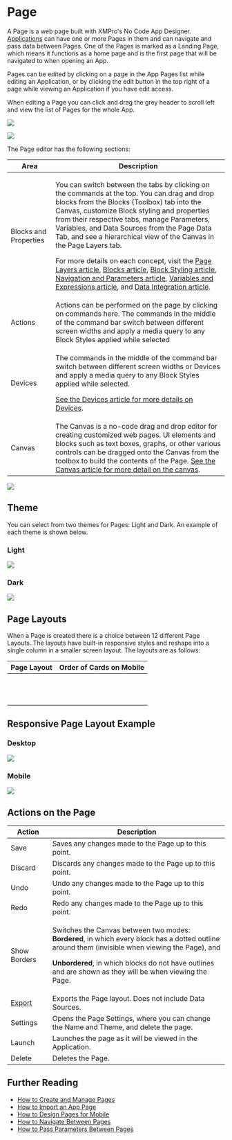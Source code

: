 # Page

A Page is a web page built with XMPro's No Code App Designer. [Applications](./) can have one or more Pages in them and can navigate and pass data between Pages. One of the Pages is marked as a Landing Page, which means it functions as a home page and is the first page that will be navigated to when opening an App.&#x20;

Pages can be edited by clicking on a page in the App Pages list while editing an Application, or by clicking the edit button in the top right of a page while viewing an Application if you have edit access.

When editing a Page you can click and drag the grey header to scroll left and view the list of Pages for the whole App.

![](<../../.gitbook/assets/image (937).png>)

![](<../../.gitbook/assets/image (437).png>)

The Page editor has the following sections:&#x20;

| Area                  | Description                                                                                                                                                                                                                                                                                                                                                                                                                                                                                                                                                                                                                                                                                                                                                                                                     |
| --------------------- | --------------------------------------------------------------------------------------------------------------------------------------------------------------------------------------------------------------------------------------------------------------------------------------------------------------------------------------------------------------------------------------------------------------------------------------------------------------------------------------------------------------------------------------------------------------------------------------------------------------------------------------------------------------------------------------------------------------------------------------------------------------------------------------------------------------- |
| Blocks and Properties | <p>You can switch between the tabs by clicking on the commands at the top. You can drag and drop blocks from the Blocks (Toolbox) tab into the Canvas, customize Block styling and properties from their respective tabs, manage Parameters, Variables, and Data Sources from the Page Data Tab, and see a hierarchical view of the Canvas in the Page Layers tab.</p><p>For more details on each concept, visit the <a href="page-layers.md">Page Layers article</a>, <a href="block.md">Blocks article</a>, <a href="block-styling.md">Block Styling article</a>, <a href="navigation-and-parameters.md">Navigation and Parameters article</a>, <a href="variables-and-expressions.md">Variables and Expressions article</a>, and <a href="data-integration.md#data-source">Data Integration article</a>.</p> |
| Actions               | Actions can be performed on the page by clicking on commands here. The commands in the middle of the command bar switch between different screen widths and apply a media query to any Block Styles applied while selected                                                                                                                                                                                                                                                                                                                                                                                                                                                                                                                                                                                      |
| Devices               | <p>The commands in the middle of the command bar switch between different screen widths or Devices and apply a media query to any Block Styles applied while selected.</p><p><a href="devices.md">See the Devices article for more details on Devices</a>. </p>                                                                                                                                                                                                                                                                                                                                                                                                                                                                                                                                                 |
| Canvas                | The Canvas is a no-code drag and drop editor for creating customized web pages. UI elements and blocks such as text boxes, graphs, or other various controls can be dragged onto the Canvas from the toolbox to build the contents of the Page. [See the Canvas article for more detail on the canvas](canvas.md).                                                                                                                                                                                                                                                                                                                                                                                                                                                                                              |

![](<../../.gitbook/assets/3 (1).jpg>)

## Theme

You can select from two themes for Pages: Light and Dark. An example of each theme is shown below.

### Light

![](<../../.gitbook/assets/image (788).png>)

### Dark

![](<../../.gitbook/assets/image (1051).png>)

## Page Layouts

When a Page is created there is a choice between 12 different Page Layouts. The layouts have built-in responsive styles and reshape into a single column in a smaller screen layout. The layouts are as follows:

| Page Layout                                                                | Order of Cards on Mobile                                                        |
| -------------------------------------------------------------------------- | ------------------------------------------------------------------------------- |
| <img src="../../.gitbook/assets/010 (1).png" alt="" data-size="original">  | <img src="../../.gitbook/assets/image (525).png" alt="" data-size="original">   |
| <img src="../../.gitbook/assets/020.png" alt="" data-size="original">      | <img src="../../.gitbook/assets/image (206).png" alt="" data-size="original">   |
| <img src="../../.gitbook/assets/030.png" alt="" data-size="original">      | <img src="../../.gitbook/assets/image (721).png" alt="" data-size="original">   |
| <img src="../../.gitbook/assets/040.png" alt="" data-size="original">      | <img src="../../.gitbook/assets/image (1228).png" alt="" data-size="original">  |
| <img src="../../.gitbook/assets/050.png" alt="" data-size="original">      | <img src="../../.gitbook/assets/image (23).png" alt="" data-size="original">    |
| <img src="../../.gitbook/assets/060.png" alt="" data-size="original">      | <img src="../../.gitbook/assets/image (1114).png" alt="" data-size="original">  |
| <img src="../../.gitbook/assets/070.png" alt="" data-size="original">      | <img src="../../.gitbook/assets/image (1837).png" alt="" data-size="original">  |
| <img src="../../.gitbook/assets/080.png" alt="" data-size="original">      | <img src="../../.gitbook/assets/image (1537).png" alt="" data-size="original">  |
| <img src="../../.gitbook/assets/090.png" alt="" data-size="original">      | <img src="../../.gitbook/assets/image (444).png" alt="" data-size="original">   |
| <img src="../../.gitbook/assets/100 (2).png" alt="" data-size="original">  | <img src="../../.gitbook/assets/image (671).png" alt="" data-size="original">   |
| <img src="../../.gitbook/assets/110 (2).png" alt="" data-size="original">  | <img src="../../.gitbook/assets/image (1529).png" alt="" data-size="original">  |
|  <img src="../../.gitbook/assets/120.png" alt="" data-size="original">     | <img src="../../.gitbook/assets/image (293).png" alt="" data-size="original">   |

## Responsive Page Layout Example

### Desktop

![](<../../.gitbook/assets/image (1811).png>)

### Mobile

![](<../../.gitbook/assets/image (530).png>)

## Actions on the Page

| **Action**                                               | **Description**                                                                                                                                                                                                                                                                                        |
| -------------------------------------------------------- | ------------------------------------------------------------------------------------------------------------------------------------------------------------------------------------------------------------------------------------------------------------------------------------------------------ |
| Save                                                     | Saves any changes made to the Page up to this point.                                                                                                                                                                                                                                                   |
| Discard                                                  | Discards any changes made to the Page up to this point.                                                                                                                                                                                                                                                |
| Undo                                                     | Undo any changes made to the Page up to this point.                                                                                                                                                                                                                                                    |
| Redo                                                     | Redo any changes made to the Page up to this point.                                                                                                                                                                                                                                                    |
| Show Borders                                             | <p>Switches the Canvas between two modes: <br><strong>Bordered</strong>, in which every block has a dotted outline around them (invisible when viewing the Page), and</p><p><strong>Unbordered</strong>, in which blocks do not have outlines and are shown as they will be when viewing the Page.</p> |
| [Export](../../how-to-guides/import-export-and-clone.md) | Exports the Page layout. Does not include Data Sources.                                                                                                                                                                                                                                                |
| Settings                                                 | Opens the Page Settings, where you can change the Name and Theme, and delete the page.                                                                                                                                                                                                                 |
| Launch                                                   | Launches the page as it will be viewed in the Application.                                                                                                                                                                                                                                             |
| Delete                                                   | Deletes the Page.                                                                                                                                                                                                                                                                                      |

## Further Reading

* [How to Create and Manage Pages](../../how-to-guides/apps/manage-pages.md)
* [How to Import an App Page](../../how-to-guides/apps/import-an-app-page.md)
* [How to Design Pages for Mobile](../../how-to-guides/apps/design-pages-for-mobile.md)
* [How to Navigate Between Pages](../../how-to-guides/apps/navigate-between-pages.md)
* [How to Pass Parameters Between Pages](../../how-to-guides/apps/pass-parameters-between-pages.md)
